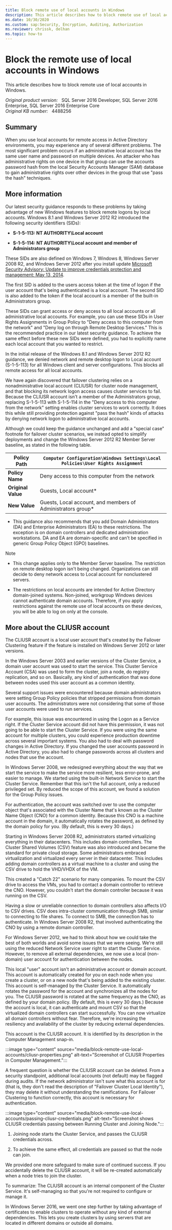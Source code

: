 ```yaml
---
title: Block remote use of local accounts in Windows
description: This article describes how to block remote use of local accounts in Windows.
ms.date: 10/30/2020
ms.custom: sap:Security, Encryption, Auditing, Authorization
ms.reviewer: chrissk, delhan
ms.topic: how-to
---
```

# Block the remote use of local accounts in Windows

This article describes how to block remote use of local accounts in Windows.

_Original product version:_ &nbsp; SQL Server 2016 Developer, SQL Server 2016 Enterprise, SQL Server 2016 Enterprise Core  
_Original KB number:_ &nbsp; 4488256

## Summary

When you use local accounts for remote access in Active Directory environments, you may experience any of several different problems. The most significant problem occurs if an administrative local account has the same user name and password on multiple devices. An attacker who has administrative rights on one device in that group can use the accounts password hash from the local Security Accounts Manager (SAM) database to gain administrative rights over other devices in the group that use "pass the hash" techniques.

## More information

Our latest security guidance responds to these problems by taking advantage of new Windows features to block remote logons by local accounts. Windows 8.1 and Windows Server 2012 R2 introduced the following security identifiers (SIDs):

- **S-1-5-113: NT AUTHORITY\Local account**  

- **S-1-5-114: NT AUTHORITY\Local account and member of Administrators group**

These SIDs are also defined on Windows 7, Windows 8, Windows Server 2008 R2, and Windows Server 2012 after you install update [Microsoft Security Advisory: Update to improve credentials protection and management: May 13, 2014](https://support.microsoft.com/help/2871997).

The first SID is added to the users access token at the time of logon if the user account that's being authenticated is a local account. The second SID is also added to the token if the local account is a member of the built-in Administrators group.

These SIDs can grant access or deny access to all local accounts or all administrative local accounts. For example, you can use these SIDs in User Rights Assignments in Group Policy to "Deny access to this computer from the network" and "Deny log on through Remote Desktop Services." This is the recommended practice in our latest security guidance. To achieve the same effect before these new SIDs were defined, you had to explicitly name each local account that you wanted to restrict.

In the initial release of the Windows 8.1 and Windows Server 2012 R2 guidance, we denied network and remote desktop logon to Local account (S-1-5-113) for all Windows client and server configurations. This blocks all remote access for all local accounts.

We have again discovered that failover clustering relies on a nonadministrative local account (CLIUSR) for cluster node management, and that blocking its network logon access causes cluster services to fail. Because the CLIUSR account isn't a member of the Administrators group, replacing S-1-5-113 with S-1-5-114 in the "Deny access to this computer from the network" setting enables cluster services to work correctly. It does this while still providing protection against "pass the hash" kinds of attacks by denying network logon to administrative local accounts.

Although we could keep the guidance unchanged and add a "special case" footnote for failover cluster scenarios, we instead opted to simplify deployments and change the Windows Server 2012 R2 Member Server baseline, as stated in the following table.

| **Policy Path**| `Computer Configuration\Windows Settings\Local Policies\User Rights Assignment` |
|---|---|
| **Policy Name**| Deny access to this computer from the network |
| **Original Value**| Guests, Local account* |
| **New Value**| Guests, Local account, and members of Administrators group* |
  
- This guidance also recommends that you add Domain Administrators (DA) and Enterprise Administrators (EA) to these restrictions. The exception is on domain controllers and dedicated administration workstations. DA and EA are domain-specific and can't be specified in generic Group Policy Object (GPO) baselines.

> [!NOTE]
>
> - This change applies only to the Member Server baseline. The restriction on remote desktop logon isn't being changed. Organizations can still decide to deny network access to Local account for nonclustered servers.
>
> - The restrictions on local accounts are intended for Active Directory domain-joined systems. Non-joined, workgroup Windows devices cannot authenticate domain accounts. Therefore, if you apply restrictions against the remote use of local accounts on these devices, you will be able to log on only at the console.

## More about the CLIUSR account

The CLIUSR account is a local user account that's created by the Failover Clustering feature if the feature is installed on Windows Server 2012 or later versions.

In the Windows Server 2003 and earlier versions of the Cluster Service, a domain user account was used to start the service. This Cluster Service Account (CSA) was used to form the cluster, join a node, do registry replication, and so on. Basically, any kind of authentication that was done between nodes used this user account as a common identity.

Several support issues were encountered because domain administrators were setting Group Policy policies that stripped permissions from domain user accounts. The administrators were not considering that some of those user accounts were used to run services.

For example, this issue was encountered in using the Logon as a Service right. If the Cluster Service account did not have this permission, it was not going to be able to start the Cluster Service. If you were using the same account for multiple clusters, you could experience production downtime across several important systems. You also had to deal with password changes in Active Directory. If you changed the user accounts password in Active Directory, you also had to change passwords across all clusters and nodes that use the account.

In Windows Server 2008, we redesigned everything about the way that we start the service to make the service more resilient, less error-prone, and easier to manage. We started using the built-in Network Service to start the Cluster Service. Remember that this isn't the full account, only a reduced privileged set. By reduced the scope of this account, we found a solution for the Group Policy issues.

For authentication, the account was switched over to use the computer object that's associated with the Cluster Name that's known as the Cluster Name Object (CNO) for a common identity. Because this CNO is a machine account in the domain, it automatically rotates the password, as defined by the domain policy for you. (By default, this is every 30 days.)

Starting in Windows Server 2008 R2, administrators started virtualizing everything in their datacenters. This includes domain controllers. The Cluster Shared Volumes (CSV) feature was also introduced and became the standard for private cloud storage. Some administrators embraced virtualization and virtualized every server in their datacenter. This includes adding domain controllers as a virtual machine to a cluster and using the CSV drive to hold the VHD/VHDX of the VM.

This created a "Catch 22" scenario for many companies. To mount the CSV drive to access the VMs, you had to contact a domain controller to retrieve the CNO. However, you couldn't start the domain controller because it was running on the CSV.

Having a slow or unreliable connection to domain controllers also affects I/O to CSV drives. CSV does intra-cluster communication through SMB, similar to connecting to file shares. To connect to SMB, the connection has to authenticate. In Windows Server 2008 R2, that involved authenticating the CNO by using a remote domain controller.

For Windows Server 2012, we had to think about how we could take the best of both worlds and avoid some issues that we were seeing. We're still using the reduced Network Service user right to start the Cluster Service. However, to remove all external dependencies, we now use a local (non-domain) user account for authentication between the nodes.

This local "user" account isn't an administrative account or domain account. This account is automatically created for you on each node when you create a cluster, or on a new node that's being added to the existing cluster. This account is self-managed by the Cluster Service. It automatically rotates the password for the account and synchronizes all the nodes for you. The CLIUSR password is rotated at the same frequency as the CNO, as defined by your domain policy. (By default, this is every 30 days.) Because the account is local, it can authenticate and mount CSV so that the virtualized domain controllers can start successfully. You can now virtualize all domain controllers without fear. Therefore, we're increasing the resiliency and availability of the cluster by reducing external dependencies.

This account is the CLIUSR account. It is identified by its description in the Computer Management snap-in.

:::image type="content" source="media/block-remote-use-local-accounts/cliusr-properties.png" alt-text="Screenshot of CLIUSR Properties in Computer Management.":::

A frequent question is whether the CLIUSR account can be deleted. From a security standpoint, additional local accounts (not default) may be flagged during audits. If the network administrator isn't sure what this account is for (that is, they don't read the description of "Failover Cluster Local Identity"), they may delete it without understanding the ramifications. For Failover Clustering to function correctly, this account is necessary for authentication.

:::image type="content" source="media/block-remote-use-local-accounts/passing-cliusr-credentials.png" alt-text="Screenshot shows CLIUSR credentials passing between Running Cluster and Joining Node.":::

1. Joining node starts the Cluster Service, and passes the CLIUSR credentials across.

1. To achieve the same effect, all credentials are passed so that the node can join.

We provided one more safeguard to make sure of continued success. If you accidentally delete the CLIUSR account, it will be re-created automatically when a node tries to join the cluster.

To summarize: The CLIUSR account is an internal component of the Cluster Service. It's self-managing so that you're not required to configure or manage it.

In Windows Server 2016, we went one step further by taking advantage of certificates to enable clusters to operate without any kind of external dependencies. This lets you create clusters by using servers that are located in different domains or outside all domains.
